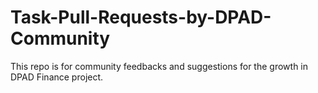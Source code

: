 # Task-Pull-Requests-by-DPAD-Community
This repo is for community feedbacks and suggestions for the growth in DPAD Finance project.
